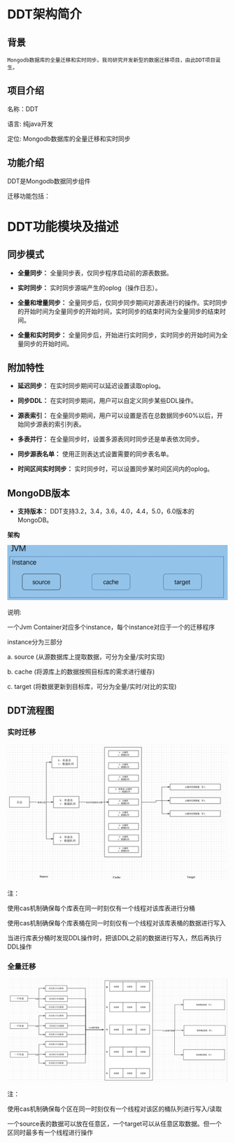 # DDT架构简介

## 背景


    Mongodb数据库的全量迁移和实时同步。我司研究开发新型的数据迁移项目，由此DDT项目诞生。



## 项目介绍


名称：DDT

语言: 纯java开发

定位: Mongodb数据库的全量迁移和实时同步



## 功能介绍


DDT是Mongodb数据同步组件

迁移功能包括：

# DDT功能模块及描述

## 同步模式

- **全量同步：** 全量同步表，仅同步程序启动前的源表数据。

- **实时同步：** 实时同步源端产生的oplog（操作日志）。

- **全量和增量同步：** 全量同步后，仅同步同步期间对源表进行的操作。实时同步的开始时间为全量同步的开始时间，实时同步的结束时间为全量同步的结束时间。

- **全量和实时同步：** 全量同步后，开始进行实时同步，实时同步的开始时间为全量同步的开始时间。

## 附加特性

- **延迟同步：** 在实时同步期间可以延迟设置读取oplog。

- **同步DDL：** 在实时同步期间，用户可以自定义同步某些DDL操作。

- **源表索引：** 在全量同步期间，用户可以设置是否在总数据同步60%以后，开始同步源表的索引列表。

- **多表并行：** 在全量同步时，设置多源表同时同步还是单表依次同步。

- **同步源表名单：** 使用正则表达式设置需要的同步表名单。

- **时间区间实时同步：** 实时同步时，可以设置同步某时间区间内的oplog。

## MongoDB版本

- **支持版本：** DDT支持3.2，3.4，3.6，4.0，4.4，5.0，6.0版本的MongoDB。

**架构**


![img_8.png](../../images/document-data-transfer/img_8.png)



说明:

一个Jvm Container对应多个instance，每个instance对应于一个的迁移程序

instance分为三部分

a. source (从源数据库上提取数据，可分为全量/实时实现)

b. cache (将源库上的数据按照目标库的需求进行缓存)

c. target (将数据更新到目标库，可分为全量/实时/对比的实现)





## DDT流程图

### 实时迁移

![img_9.png](../../images/document-data-transfer/img_9.png)



注：

使用cas机制确保每个库表在同一时刻仅有一个线程对该库表进行分桶



使用cas机制确保每个库表桶在同一时刻仅有一个线程对该库表桶的数据进行写入



当进行库表分桶时发现DDL操作时，把该DDL之前的数据进行写入，然后再执行DDL操作





### 全量迁移

![img_10.png](../../images/document-data-transfer/img_10.png)

注：

使用cas机制确保每个区在同一时刻仅有一个线程对该区的桶队列进行写入/读取



一个source表的数据可以放在任意区，一个target可以从任意区取数据。但一个区同时最多有一个线程进行操作


